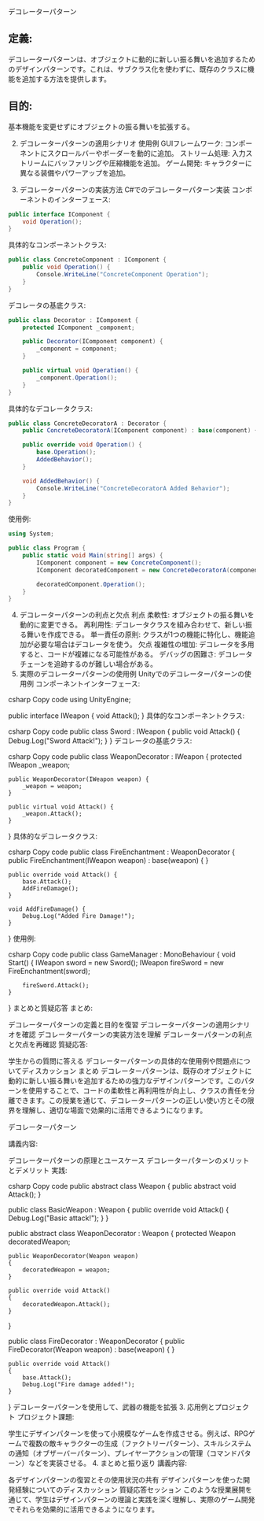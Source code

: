 デコレーターパターン

## 定義: 
デコレーターパターンは、オブジェクトに動的に新しい振る舞いを追加するためのデザインパターンです。これは、サブクラス化を使わずに、既存のクラスに機能を追加する方法を提供します。

## 目的:
基本機能を変更せずにオブジェクトの振る舞いを拡張する。


2. デコレーターパターンの適用シナリオ
使用例
GUIフレームワーク: コンポーネントにスクロールバーやボーダーを動的に追加。
ストリーム処理: 入力ストリームにバッファリングや圧縮機能を追加。
ゲーム開発: キャラクターに異なる装備やパワーアップを追加。


3. デコレーターパターンの実装方法
C#でのデコレーターパターン実装
コンポーネントのインターフェース:

```cs
public interface IComponent {
    void Operation();
}
```


具体的なコンポーネントクラス:

```cs
public class ConcreteComponent : IComponent {
    public void Operation() {
        Console.WriteLine("ConcreteComponent Operation");
    }
}
```


デコレータの基底クラス:

```cs
public class Decorator : IComponent {
    protected IComponent _component;

    public Decorator(IComponent component) {
        _component = component;
    }

    public virtual void Operation() {
        _component.Operation();
    }
}
```

具体的なデコレータクラス:

```cs
public class ConcreteDecoratorA : Decorator {
    public ConcreteDecoratorA(IComponent component) : base(component) { }

    public override void Operation() {
        base.Operation();
        AddedBehavior();
    }

    void AddedBehavior() {
        Console.WriteLine("ConcreteDecoratorA Added Behavior");
    }
}
```

使用例:

```cs
using System;

public class Program {
    public static void Main(string[] args) {
        IComponent component = new ConcreteComponent();
        IComponent decoratedComponent = new ConcreteDecoratorA(component);

        decoratedComponent.Operation();
    }
}
```


4. デコレーターパターンの利点と欠点
利点
柔軟性: オブジェクトの振る舞いを動的に変更できる。
再利用性: デコレータクラスを組み合わせて、新しい振る舞いを作成できる。
単一責任の原則: クラスが1つの機能に特化し、機能追加が必要な場合はデコレータを使う。
欠点
複雑性の増加: デコレータを多用すると、コードが複雑になる可能性がある。
デバッグの困難さ: デコレータチェーンを追跡するのが難しい場合がある。
5. 実際のデコレーターパターンの使用例
Unityでのデコレーターパターンの使用例
コンポーネントインターフェース:

csharp
Copy code
using UnityEngine;

public interface IWeapon {
    void Attack();
}
具体的なコンポーネントクラス:

csharp
Copy code
public class Sword : IWeapon {
    public void Attack() {
        Debug.Log("Sword Attack!");
    }
}
デコレータの基底クラス:

csharp
Copy code
public class WeaponDecorator : IWeapon {
    protected IWeapon _weapon;

    public WeaponDecorator(IWeapon weapon) {
        _weapon = weapon;
    }

    public virtual void Attack() {
        _weapon.Attack();
    }
}
具体的なデコレータクラス:

csharp
Copy code
public class FireEnchantment : WeaponDecorator {
    public FireEnchantment(IWeapon weapon) : base(weapon) { }

    public override void Attack() {
        base.Attack();
        AddFireDamage();
    }

    void AddFireDamage() {
        Debug.Log("Added Fire Damage!");
    }
}
使用例:

csharp
Copy code
public class GameManager : MonoBehaviour {
    void Start() {
        IWeapon sword = new Sword();
        IWeapon fireSword = new FireEnchantment(sword);

        fireSword.Attack();
    }
}
まとめと質疑応答
まとめ:

デコレーターパターンの定義と目的を復習
デコレーターパターンの適用シナリオを確認
デコレーターパターンの実装方法を理解
デコレーターパターンの利点と欠点を再確認
質疑応答:

学生からの質問に答える
デコレーターパターンの具体的な使用例や問題点についてディスカッション
まとめ
デコレーターパターンは、既存のオブジェクトに動的に新しい振る舞いを追加するための強力なデザインパターンです。このパターンを使用することで、コードの柔軟性と再利用性が向上し、クラスの責任を分離できます。この授業を通じて、デコレーターパターンの正しい使い方とその限界を理解し、適切な場面で効果的に活用できるようになります。



















デコレーターパターン

講義内容:

デコレーターパターンの原理とユースケース
デコレーターパターンのメリットとデメリット
実践:

csharp
Copy code
public abstract class Weapon
{
    public abstract void Attack();
}

public class BasicWeapon : Weapon
{
    public override void Attack() { Debug.Log("Basic attack!"); }
}

public abstract class WeaponDecorator : Weapon
{
    protected Weapon decoratedWeapon;

    public WeaponDecorator(Weapon weapon)
    {
        decoratedWeapon = weapon;
    }

    public override void Attack()
    {
        decoratedWeapon.Attack();
    }
}

public class FireDecorator : WeaponDecorator
{
    public FireDecorator(Weapon weapon) : base(weapon) { }

    public override void Attack()
    {
        base.Attack();
        Debug.Log("Fire damage added!");
    }
}
デコレーターパターンを使用して、武器の機能を拡張
3. 応用例とプロジェクト
プロジェクト課題:

学生にデザインパターンを使って小規模なゲームを作成させる。例えば、RPGゲームで複数の敵キャラクターの生成（ファクトリーパターン）、スキルシステムの通知（オブザーバーパターン）、プレイヤーアクションの管理（コマンドパターン）などを実装させる。
4. まとめと振り返り
講義内容:

各デザインパターンの復習とその使用状況の共有
デザインパターンを使った開発経験についてのディスカッション
質疑応答セッション
このような授業展開を通じて、学生はデザインパターンの理論と実践を深く理解し、実際のゲーム開発でそれらを効果的に活用できるようになります。





